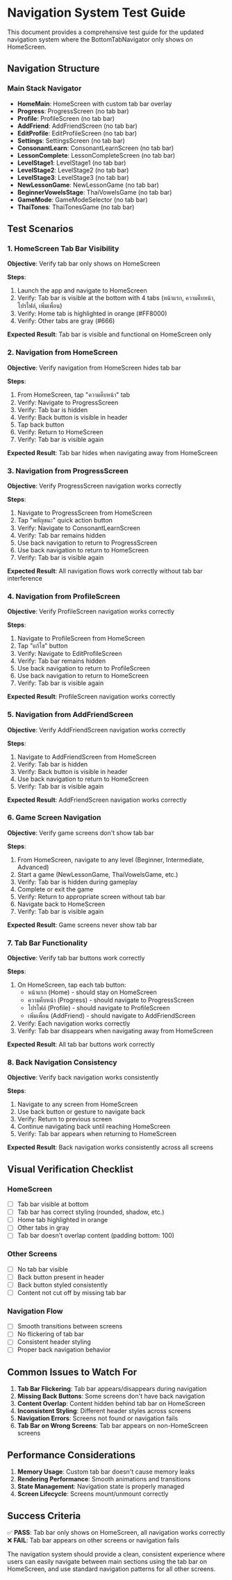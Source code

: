# Navigation System Test Guide

This document provides a comprehensive test guide for the updated navigation system where the BottomTabNavigator only shows on HomeScreen.

## Navigation Structure

### Main Stack Navigator
- **HomeMain**: HomeScreen with custom tab bar overlay
- **Progress**: ProgressScreen (no tab bar)
- **Profile**: ProfileScreen (no tab bar)
- **AddFriend**: AddFriendScreen (no tab bar)
- **EditProfile**: EditProfileScreen (no tab bar)
- **Settings**: SettingsScreen (no tab bar)
- **ConsonantLearn**: ConsonantLearnScreen (no tab bar)
- **LessonComplete**: LessonCompleteScreen (no tab bar)
- **LevelStage1**: LevelStage1 (no tab bar)
- **LevelStage2**: LevelStage2 (no tab bar)
- **LevelStage3**: LevelStage3 (no tab bar)
- **NewLessonGame**: NewLessonGame (no tab bar)
- **BeginnerVowelsStage**: ThaiVowelsGame (no tab bar)
- **GameMode**: GameModeSelector (no tab bar)
- **ThaiTones**: ThaiTonesGame (no tab bar)

## Test Scenarios

### 1. HomeScreen Tab Bar Visibility
**Objective**: Verify tab bar only shows on HomeScreen

**Steps**:
1. Launch the app and navigate to HomeScreen
2. Verify: Tab bar is visible at the bottom with 4 tabs (หน้าแรก, ความคืบหน้า, โปรไฟล์, เพิ่มเพื่อน)
3. Verify: Home tab is highlighted in orange (#FF8000)
4. Verify: Other tabs are gray (#666)

**Expected Result**: Tab bar is visible and functional on HomeScreen only

### 2. Navigation from HomeScreen
**Objective**: Verify navigation from HomeScreen hides tab bar

**Steps**:
1. From HomeScreen, tap "ความคืบหน้า" tab
2. Verify: Navigate to ProgressScreen
3. Verify: Tab bar is hidden
4. Verify: Back button is visible in header
5. Tap back button
6. Verify: Return to HomeScreen
7. Verify: Tab bar is visible again

**Expected Result**: Tab bar hides when navigating away from HomeScreen

### 3. Navigation from ProgressScreen
**Objective**: Verify ProgressScreen navigation works correctly

**Steps**:
1. Navigate to ProgressScreen from HomeScreen
2. Tap "พยัญชนะ" quick action button
3. Verify: Navigate to ConsonantLearnScreen
4. Verify: Tab bar remains hidden
5. Use back navigation to return to ProgressScreen
6. Use back navigation to return to HomeScreen
7. Verify: Tab bar is visible again

**Expected Result**: All navigation flows work correctly without tab bar interference

### 4. Navigation from ProfileScreen
**Objective**: Verify ProfileScreen navigation works correctly

**Steps**:
1. Navigate to ProfileScreen from HomeScreen
2. Tap "แก้ไข" button
3. Verify: Navigate to EditProfileScreen
4. Verify: Tab bar remains hidden
5. Use back navigation to return to ProfileScreen
6. Use back navigation to return to HomeScreen
7. Verify: Tab bar is visible again

**Expected Result**: ProfileScreen navigation works correctly

### 5. Navigation from AddFriendScreen
**Objective**: Verify AddFriendScreen navigation works correctly

**Steps**:
1. Navigate to AddFriendScreen from HomeScreen
2. Verify: Tab bar is hidden
3. Verify: Back button is visible in header
4. Use back navigation to return to HomeScreen
5. Verify: Tab bar is visible again

**Expected Result**: AddFriendScreen navigation works correctly

### 6. Game Screen Navigation
**Objective**: Verify game screens don't show tab bar

**Steps**:
1. From HomeScreen, navigate to any level (Beginner, Intermediate, Advanced)
2. Start a game (NewLessonGame, ThaiVowelsGame, etc.)
3. Verify: Tab bar is hidden during gameplay
4. Complete or exit the game
5. Verify: Return to appropriate screen without tab bar
6. Navigate back to HomeScreen
7. Verify: Tab bar is visible again

**Expected Result**: Game screens never show tab bar

### 7. Tab Bar Functionality
**Objective**: Verify tab bar buttons work correctly

**Steps**:
1. On HomeScreen, tap each tab button:
   - หน้าแรก (Home) - should stay on HomeScreen
   - ความคืบหน้า (Progress) - should navigate to ProgressScreen
   - โปรไฟล์ (Profile) - should navigate to ProfileScreen
   - เพิ่มเพื่อน (AddFriend) - should navigate to AddFriendScreen
2. Verify: Each navigation works correctly
3. Verify: Tab bar disappears when navigating away from HomeScreen

**Expected Result**: All tab bar buttons work correctly

### 8. Back Navigation Consistency
**Objective**: Verify back navigation works consistently

**Steps**:
1. Navigate to any screen from HomeScreen
2. Use back button or gesture to navigate back
3. Verify: Return to previous screen
4. Continue navigating back until reaching HomeScreen
5. Verify: Tab bar appears when returning to HomeScreen

**Expected Result**: Back navigation works consistently across all screens

## Visual Verification Checklist

### HomeScreen
- [ ] Tab bar visible at bottom
- [ ] Tab bar has correct styling (rounded, shadow, etc.)
- [ ] Home tab highlighted in orange
- [ ] Other tabs in gray
- [ ] Tab bar doesn't overlap content (padding bottom: 100)

### Other Screens
- [ ] No tab bar visible
- [ ] Back button present in header
- [ ] Back button styled consistently
- [ ] Content not cut off by missing tab bar

### Navigation Flow
- [ ] Smooth transitions between screens
- [ ] No flickering of tab bar
- [ ] Consistent header styling
- [ ] Proper back navigation behavior

## Common Issues to Watch For

1. **Tab Bar Flickering**: Tab bar appears/disappears during navigation
2. **Missing Back Buttons**: Some screens don't have back navigation
3. **Content Overlap**: Content hidden behind tab bar on HomeScreen
4. **Inconsistent Styling**: Different header styles across screens
5. **Navigation Errors**: Screens not found or navigation fails
6. **Tab Bar on Wrong Screens**: Tab bar appears on non-HomeScreen screens

## Performance Considerations

1. **Memory Usage**: Custom tab bar doesn't cause memory leaks
2. **Rendering Performance**: Smooth animations and transitions
3. **State Management**: Navigation state is properly managed
4. **Screen Lifecycle**: Screens mount/unmount correctly

## Success Criteria

✅ **PASS**: Tab bar only shows on HomeScreen, all navigation works correctly
❌ **FAIL**: Tab bar appears on other screens or navigation fails

The navigation system should provide a clean, consistent experience where users can easily navigate between main sections using the tab bar on HomeScreen, and use standard navigation patterns for all other screens.
